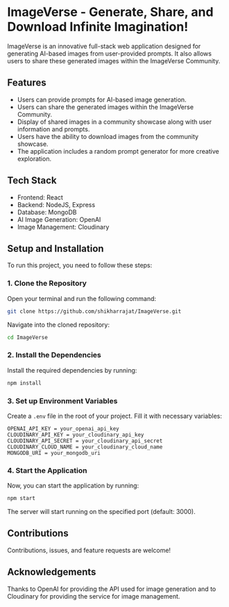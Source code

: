 # ImageVerse - Generate, Share, and Download Infinite Imagination!

ImageVerse is an innovative full-stack web application designed for generating AI-based images from user-provided prompts. It also allows users to share these generated images within the ImageVerse Community.

## Features
- Users can provide prompts for AI-based image generation.
- Users can share the generated images within the ImageVerse Community.
- Display of shared images in a community showcase along with user information and prompts.
- Users have the ability to download images from the community showcase.
- The application includes a random prompt generator for more creative exploration.

## Tech Stack
- Frontend: React
- Backend: NodeJS, Express
- Database: MongoDB
- AI Image Generation: OpenAI
- Image Management: Cloudinary

## Setup and Installation

To run this project, you need to follow these steps:

### 1. Clone the Repository
Open your terminal and run the following command:

```bash
git clone https://github.com/shikharrajat/ImageVerse.git
```
Navigate into the cloned repository:

```bash
cd ImageVerse
```

### 2. Install the Dependencies
Install the required dependencies by running:

```bash
npm install
```
### 3. Set up Environment Variables
Create a `.env` file in the root of your project. Fill it with necessary variables:

```
OPENAI_API_KEY = your_openai_api_key
CLOUDINARY_API_KEY = your_cloudinary_api_key
CLOUDINARY_API_SECRET = your_cloudinary_api_secret
CLOUDINARY_CLOUD_NAME = your_cloudinary_cloud_name
MONGODB_URI = your_mongodb_uri
```

### 4. Start the Application
Now, you can start the application by running:

```bash
npm start
```

The server will start running on the specified port (default: 3000).

## Contributions
Contributions, issues, and feature requests are welcome!


## Acknowledgements
Thanks to OpenAI for providing the API used for image generation and to Cloudinary for providing the service for image management.
